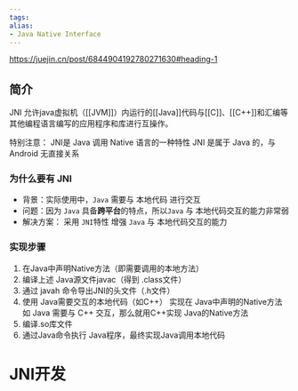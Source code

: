```yaml
---
tags: 
alias:
- Java Native Interface
---
```

https://juejin.cn/post/6844904192780271630#heading-1
## 简介
JNI 允许java虚拟机（[[JVM]]）内运行的[[Java]]代码与[[C]]、[[C++]]和汇编等其他编程语言编写的应用程序和库进行互操作。

特别注意：
JNI是 Java 调用 Native 语言的一种特性
JNI 是属于 Java 的，与 Android 无直接关系

### 为什么要有 JNI

-   背景：实际使用中，`Java` 需要与 本地代码 进行交互
-   问题：因为 `Java` 具备**跨平台**的特点，所以`Java` 与 本地代码交互的能力非常弱
-   解决方案： 采用 `JNI`特性 增强 `Java` 与 本地代码交互的能力

### 实现步骤
1. 在Java中声明Native方法（即需要调用的本地方法）
2. 编译上述 Java源文件javac（得到 .class文件）
3. 通过 javah 命令导出JNI的头文件（.h文件）
4. 使用 Java需要交互的本地代码（如C++） 实现在 Java中声明的Native方法
   如 Java 需要与 C++ 交互，那么就用C++实现 Java的Native方法
5. 编译.so库文件
6. 通过Java命令执行 Java程序，最终实现Java调用本地代码
# JNI开发
